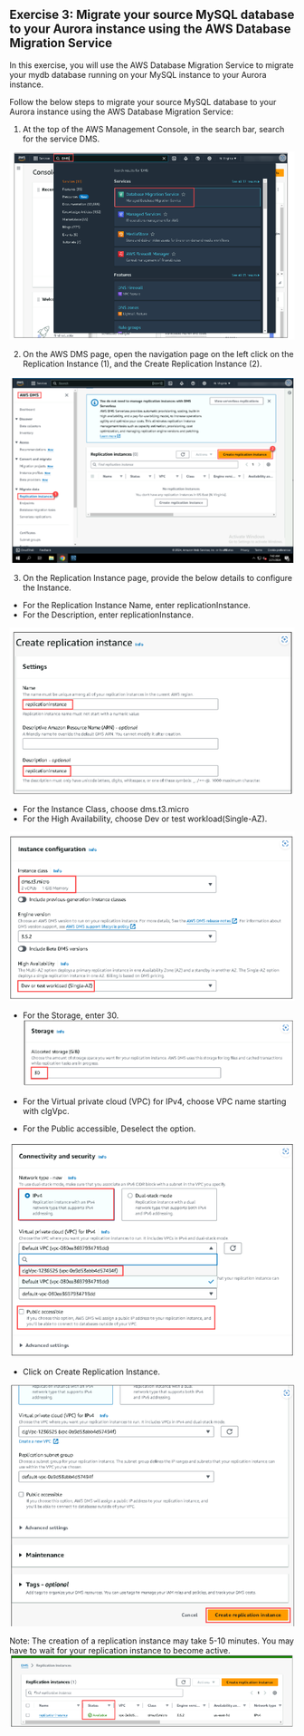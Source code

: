 ## Exercise 3: Migrate your source MySQL database to your Aurora instance using the AWS Database Migration Service

In this exercise, you will use the AWS Database Migration Service to migrate your mydb database running on your MySQL instance to your Aurora instance.

Follow the below steps to migrate your source MySQL database to your Aurora instance using the AWS Database Migration Service:

1. At the top of the AWS Management Console, in the search bar, search for the service DMS.

![](./pictures/28.png)


2. On the AWS DMS page, open the navigation page on the left click on the Replication Instance (1), and the Create Replication Instance (2).

![](./pictures/29.png)


3. On the Replication Instance page, provide the below details to configure the Instance.
- For the Replication Instance Name, enter replicationInstance.
- For the Description, enter replicationInstance.

![](./pictures/30.png)

- For the Instance Class, choose dms.t3.micro
- For the High Availability, choose Dev or test workload(Single-AZ).

![](./pictures/31.png)

- For the Storage, enter 30.
![](./pictures/32.png)

- For the Virtual private cloud (VPC) for IPv4, choose VPC name starting with clgVpc.
- For the Public accessible, Deselect the option.

![](./pictures/33.png)

- Click on Create Replication Instance.

![](./pictures/34.png)


Note: The creation of a replication instance may take 5-10 minutes. You may have to wait for your replication instance to become active.
![](./pictures/35.png)

